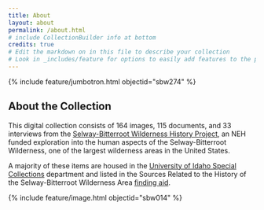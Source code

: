 ```yaml
---
title: About
layout: about
permalink: /about.html
# include CollectionBuilder info at bottom
credits: true
# Edit the markdown on in this file to describe your collection
# Look in _includes/feature for options to easily add features to the page
---
```


{% include feature/jumbotron.html objectid="sbw274" %} 

## About the Collection

This digital collection consists of 164 images, 115 documents, and 33 interviews from the [Selway-Bitterroot Wilderness History Project](https://sbw.lib.uidaho.edu/index.html), an NEH funded exploration into the human aspects of the Selway-Bitterroot Wilderness, one of the largest wilderness areas in the United States. 

A majority of these items are housed in the [University of Idaho Special Collections](https://www.lib.uidaho.edu/special-collections/) department and listed in the Sources Related to the History of the Selway-Bitterroot Wilderness Area [finding aid](https://archiveswest.orbiscascade.org/ark:/80444/xv16268/).

{% include feature/image.html objectid="sbw014" %}
